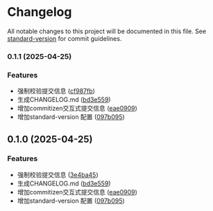 # Changelog

All notable changes to this project will be documented in this file. See [standard-version](https://github.com/conventional-changelog/standard-version) for commit guidelines.

### 0.1.1 (2025-04-25)


### Features

* 强制校验提交信息 ([cf987fb](https://github.com/erichow/zhoudm5/commit/cf987fb8863e5cdf850db1dcd20e6677cd8bbdd1))
* 生成CHANGELOG.md ([bd3e559](https://github.com/erichow/zhoudm5/commit/bd3e559360c533091a891b34e5ae6be484d6830e))
* 增加commitizen交互式提交信息 ([eae0909](https://github.com/erichow/zhoudm5/commit/eae09096710e90c71e24792e3437743fb3a6fd69))
* 增加standard-version 配置 ([097b095](https://github.com/erichow/zhoudm5/commit/097b095fdafe989fbf010617139ce4e8c6861279))

## 0.1.0 (2025-04-25)


### Features

* 强制校验提交信息 ([3e4ba45](https://github.com/erichow/zhoudm5/commit/3e4ba45e2c10323b3293c8ecc82f02db7ada31cd))
* 生成CHANGELOG.md ([bd3e559](https://github.com/erichow/zhoudm5/commit/bd3e559360c533091a891b34e5ae6be484d6830e))
* 增加commitizen交互式提交信息 ([eae0909](https://github.com/erichow/zhoudm5/commit/eae09096710e90c71e24792e3437743fb3a6fd69))
* 增加standard-version 配置 ([097b095](https://github.com/erichow/zhoudm5/commit/097b095fdafe989fbf010617139ce4e8c6861279))
